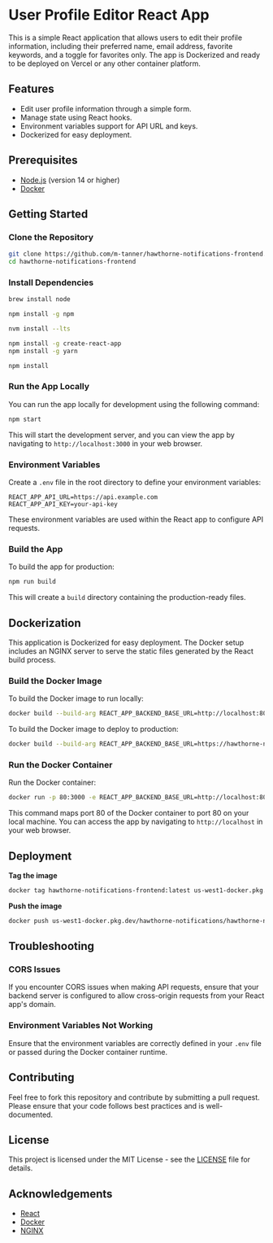 # User Profile Editor React App

This is a simple React application that allows users to edit their profile information, including their preferred name, email address, favorite keywords, and a toggle for favorites only. The app is Dockerized and ready to be deployed on Vercel or any other container platform.

## Features

- Edit user profile information through a simple form.
- Manage state using React hooks.
- Environment variables support for API URL and keys.
- Dockerized for easy deployment.

## Prerequisites

- [Node.js](https://nodejs.org/) (version 14 or higher)
- [Docker](https://www.docker.com/get-started)

## Getting Started

### Clone the Repository

```bash
git clone https://github.com/m-tanner/hawthorne-notifications-frontend.git
cd hawthorne-notifications-frontend
```

### Install Dependencies

```bash
brew install node
```

```bash
npm install -g npm
```

```bash
nvm install --lts
```

```bash
npm install -g create-react-app
npm install -g yarn
```

```bash
npm install
```

### Run the App Locally

You can run the app locally for development using the following command:

```bash
npm start
```

This will start the development server, and you can view the app by navigating to `http://localhost:3000` in your web browser.

### Environment Variables

Create a `.env` file in the root directory to define your environment variables:

```plaintext
REACT_APP_API_URL=https://api.example.com
REACT_APP_API_KEY=your-api-key
```

These environment variables are used within the React app to configure API requests.

### Build the App

To build the app for production:

```bash
npm run build
```

This will create a `build` directory containing the production-ready files.

## Dockerization

This application is Dockerized for easy deployment. The Docker setup includes an NGINX server to serve the static files generated by the React build process.

### Build the Docker Image

To build the Docker image to run locally:

```bash
docker build --build-arg REACT_APP_BACKEND_BASE_URL=http://localhost:8080 --build-arg REACT_APP_FRONTEND_BASE_URL=http://localhost:3000 --platform linux/amd64 -t hawthorne-notifications-frontend:latest .
```


To build the Docker image to deploy to production:

```bash
docker build --build-arg REACT_APP_BACKEND_BASE_URL=https://hawthorne-notifications-app-sdo7vkuv7q-uw.a.run.app --build-arg REACT_APP_FRONTEND_BASE_URL=https://hawthorne-notifications-frontend-sdo7vkuv7q-uw.a.run.app --platform linux/amd64 -t hawthorne-notifications-frontend:latest .
```

### Run the Docker Container

Run the Docker container:

```bash
docker run -p 80:3000 -e REACT_APP_BACKEND_BASE_URL=http://localhost:8080 -e REACT_APP_FRONTEND_BASE_URL=http://localhost:3000 hawthorne-notifications-frontend
```

This command maps port 80 of the Docker container to port 80 on your local machine. You can access the app by navigating to `http://localhost` in your web browser.

## Deployment

**Tag the image**
```bash
docker tag hawthorne-notifications-frontend:latest us-west1-docker.pkg.dev/hawthorne-notifications/hawthorne-notifications-repo/hawthorne-notifications-frontend:latest
```

**Push the image**
```bash
docker push us-west1-docker.pkg.dev/hawthorne-notifications/hawthorne-notifications-repo/hawthorne-notifications-frontend:latest
```

## Troubleshooting

### CORS Issues

If you encounter CORS issues when making API requests, ensure that your backend server is configured to allow cross-origin requests from your React app's domain.

### Environment Variables Not Working

Ensure that the environment variables are correctly defined in your `.env` file or passed during the Docker container runtime.

## Contributing

Feel free to fork this repository and contribute by submitting a pull request. Please ensure that your code follows best practices and is well-documented.

## License

This project is licensed under the MIT License - see the [LICENSE](LICENSE) file for details.

## Acknowledgements

- [React](https://reactjs.org/)
- [Docker](https://www.docker.com/)
- [NGINX](https://www.nginx.com/)

